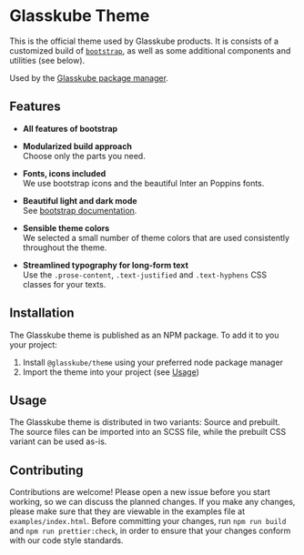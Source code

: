 # Glasskube Theme

This is the official theme used by Glasskube products.
It is consists of a customized build of [`bootstrap`](https://github.com/twbs/bootstrap), as well as some additional components and utilities (see below).

Used by the [Glasskube package manager](https://github.com/glasskube/glasskube/).

## Features

* **All features of bootstrap**

* **Modularized build approach**<br>
  Choose only the parts you need.

* **Fonts, icons included**<br>
  We use bootstrap icons and the beautiful Inter an Poppins fonts.

* **Beautiful light and dark mode**<br>
  See [bootstrap documentation](https://getbootstrap.com/docs/5.3/customize/color-modes/).

* **Sensible theme colors**<br>
  We selected a small number of theme colors that are used consistently throughout the theme.

* **Streamlined typography for long-form text**<br>
  Use the `.prose-content`, `.text-justified` and `.text-hyphens` CSS classes for your texts.

## Installation

The Glasskube theme is published as an NPM package. 
To add it to you your project:

1. Install `@glasskube/theme` using your preferred node package manager
2. Import the theme into your project (see [Usage](#usage))

## Usage

The Glasskube theme is distributed in two variants: Source and prebuilt. 
The source files can be imported into an SCSS file, while the prebuilt CSS variant can be used as-is.

## Contributing

Contributions are welcome! 
Please open a new issue before you start working, so we can discuss the planned changes. 
If you make any changes, please make sure that they are viewable in the examples file at `examples/index.html`.
Before committing your changes, run `npm run build` and `npm run prettier:check`,
in order to ensure that your changes conform with our code style standards.
